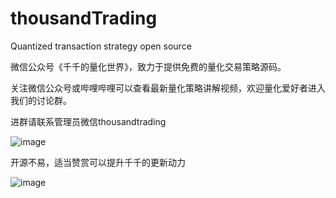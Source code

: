 # thousandTrading
Quantized transaction strategy open source

微信公众号《千千的量化世界》，致力于提供免费的量化交易策略源码。

关注微信公众号或哔哩哔哩可以查看最新量化策略讲解视频，欢迎量化爱好者进入我们的讨论群。

进群请联系管理员微信thousandtrading

![image](https://github.com/thousandTrading/thousandTrading/blob/master/images/thousandTrading.jpg)

开源不易，适当赞赏可以提升千千的更新动力

![image](https://github.com/thousandTrading/thousandTrading/blob/master/images/wallet.jpg)
